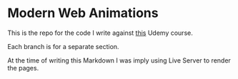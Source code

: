 # Modern Web Animations

This is the repo for the code I write against [this](https://www.udemy.com/course/web-animations/) Udemy course.

Each branch is for a separate section.

At the time of writing this Markdown I was imply using Live Server to render the pages.